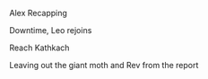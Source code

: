 Alex Recapping

Downtime, Leo rejoins

Reach Kathkach

Leaving out the giant moth and Rev from the report


